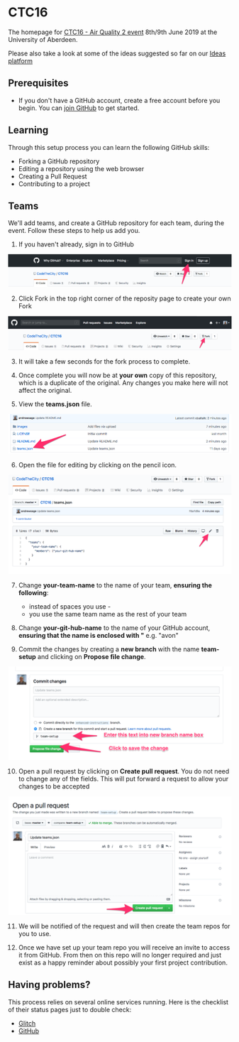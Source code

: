 # CTC16
The homepage for [CTC16 - Air Quality 2 event](https://codethecity.org/hack-weekends/code-the-city-16-air-quality-2/) 8th/9th June 2019 at the University of Aberdeen.

Please also take a look at some of the ideas suggested so far on our [Ideas platform](http://ideas.codethecity.co.uk/codethecity/ctc16-air-quality-2)

## Prerequisites

* If you don't have a GitHub account, create a free account before you begin.
You can [join GitHub](http://github.com/join) to get started.

## Learning
Through this setup process you can learn the following GitHub skills:
* Forking a GitHub repository
* Editing a repository using the web browser
* Creating a Pull Request
* Contributing to a project

## Teams
We'll add teams, and create a GitHub repository for each team, during the event. Follow these steps to help us add you.
1. If you haven't already, sign in to GitHub

![Image showing how to sign in to GitHub](images/1-signin.png)

2. Click Fork in the top right corner of the reposity page to create your own Fork

![Image showing how to start fork process](images/1-fork.png)

3. It will take a few seconds for the fork process to complete.

4. Once complete you will now be at **your own** copy of this repository, which is a duplicate of the original. Any changes you make here will not affect the original.

5. View the **teams.json** file.

![Image showing how to view the teams.json file](images/1-view-teams.png)

6. Open the file for editing by clicking on the pencil icon.

![Image showing how to open teams.json for editing](images/1-edit-teams.png)

7. Change **your-team-name** to the name of your team, **ensuring the following**:
    * instead of spaces you use - 
    * you use the same team name as the rest of your team

8. Change **your-git-hub-name** to the name of your GitHub account, **ensuring that the name is enclosed with "** e.g. "avon"

9. Commit the changes by creating a **new branch** with the name **team-setup** and clicking on **Propose file change**.

![Image showing commit changes](images/1-commit-teams.png)

10. Open a pull request by clicking on **Create pull request**. You do not need to change any of the fields. This will put forward a request to allow your changes to be accepted

![Image showing open pull request](images/1-open-pull-request.png)

11. We will be notified of the request and will then create the team repos for you to use.

12. Once we have set up your team repo you will receive an invite to access it from GitHub. From then on this repo will no longer required and just exist as a happy reminder about possibly your first project contribution.

## Having problems?
This process relies on several online services running. Here is the checklist of their status pages just to double check:

* [Glitch](https://status.glitch.com)
* [GitHub](https://www.githubstatus.com)
